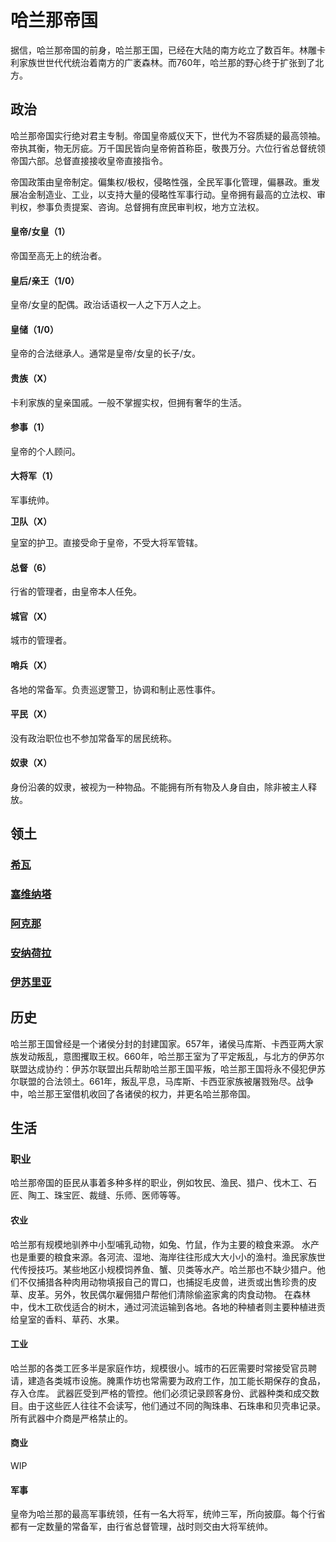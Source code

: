 # 哈兰那帝国

据信，哈兰那帝国的前身，哈兰那王国，已经在大陆的南方屹立了数百年。林雕卡利家族世世代代统治着南方的广袤森林。而760年，哈兰那的野心终于扩张到了北方。

## 政治

哈兰那帝国实行绝对君主专制。帝国皇帝威仪天下，世代为不容质疑的最高领袖。帝执其衡，物无厉疵。万千国民皆向皇帝俯首称臣，敬畏万分。六位行省总督统领帝国六部。总督直接接收皇帝直接指令。

帝国政策由皇帝制定。偏集权/极权，侵略性强，全民军事化管理，偏暴政。重发展冶金制造业、工业，以支持大量的侵略性军事行动。皇帝拥有最高的立法权、审判权，参事负责提案、咨询。总督拥有庶民审判权，地方立法权。

#### 皇帝/女皇（1）

帝国至高无上的统治者。

#### 皇后/亲王（1/0）

皇帝/女皇的配偶。政治话语权一人之下万人之上。

#### 皇储（1/0）

皇帝的合法继承人。通常是皇帝/女皇的长子/女。

#### 贵族（X）

卡利家族的皇亲国戚。一般不掌握实权，但拥有奢华的生活。

#### 参事（1）

皇帝的个人顾问。

#### 大将军（1）

军事统帅。

**卫队（X）**

皇室的护卫。直接受命于皇帝，不受大将军管辖。

#### 总督（6）

行省的管理者，由皇帝本人任免。

#### 城官（X）

城市的管理者。

#### 哨兵（X）

各地的常备军。负责巡逻警卫，协调和制止恶性事件。

#### 平民（X）

没有政治职位也不参加常备军的居民统称。

#### 奴隶（X）

身份沿袭的奴隶，被视为一种物品。不能拥有所有物及人身自由，除非被主人释放。

## 领土

### [希瓦](../settlements/geography/siva.md)

### 

### [塞维纳塔](../settlements/geography/saewenata.md)

### [阿克那](../settlements/geography/akhya.md)

### [安纳荷拉](../settlements/geography/salanna.md)

### [伊苏里亚](../settlements/geography/issur.md)

## 历史

哈兰那王国曾经是一个诸侯分封的封建国家。657年，诸侯马库斯、卡西亚两大家族发动叛乱，意图攫取王权。660年，哈兰那王室为了平定叛乱，与北方的伊苏尔联盟达成协约：伊苏尔联盟出兵帮助哈兰那王国平叛，哈兰那王国将永不侵犯伊苏尔联盟的合法领土。661年，叛乱平息，马库斯、卡西亚家族被屠戮殆尽。战争中，哈兰那王室借机收回了各诸侯的权力，并更名哈兰那帝国。

## 生活

### 职业

哈兰那帝国的臣民从事着多种多样的职业，例如牧民、渔民、猎户、伐木工、石匠、陶工、珠宝匠、裁缝、乐师、医师等等。

#### 农业

哈兰那有规模地驯养中小型哺乳动物，如兔、竹鼠，作为主要的粮食来源。 水产也是重要的粮食来源。各河流、湿地、海岸往往形成大大小小的渔村。渔民家族世代传授技巧。某些地区小规模饲养鱼、蟹、贝类等水产。哈兰那也不缺少猎户。他们不仅捕猎各种肉用动物填报自己的胃口，也捕捉毛皮兽，进贡或出售珍贵的皮草、皮革。另外，牧民偶尔雇佣猎户帮他们清除偷盗家禽的肉食动物。 在森林中，伐木工砍伐适合的树木，通过河流运输到各地。各地的种植者则主要种植进贡给皇室的香料、草药、水果。

#### 工业

哈兰那的各类工匠多半是家庭作坊，规模很小。城市的石匠需要时常接受官员聘请，建造各类城市设施。腌熏作坊也常需要为政府工作，加工能长期保存的食品，存入仓库。 武器匠受到严格的管控。他们必须记录顾客身份、武器种类和成交数目。由于这些匠人往往不会读写，他们通过不同的陶珠串、石珠串和贝壳串记录。所有武器中介商是严格禁止的。

#### 商业

WIP

#### 军事

皇帝为哈兰那的最高军事统领，任有一名大将军，统帅三军，所向披靡。每个行省都有一定数量的常备军，由行省总督管理，战时则交由大将军统帅。

